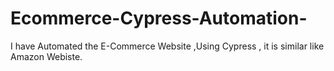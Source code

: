 # Ecommerce-Cypress-Automation-
I have Automated the E-Commerce Website ,Using Cypress , it is similar like Amazon Webiste.
